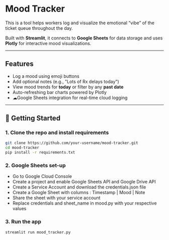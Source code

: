 # Mood Tracker

This is a tool helps workers log and visualize the emotional “vibe” of the ticket queue throughout the day.

Built with **Streamlit**, it connects to **Google Sheets** for data storage and uses **Plotly** for interactive mood visualizations.

---

## Features

- Log a mood using emoji buttons
- Add optional notes (e.g., "Lots of Rx delays today")
- View mood trends for **today** or filter by any **past date**
- Auto-refreshing bar charts powered by Plotly
- ☁Google Sheets integration for real-time cloud logging

---

## 🚀 Getting Started

### 1. Clone the repo and install requirements

```bash
git clone https://github.com/your-username/mood-tracker.git
cd mood-tracker
pip install -r requirements.txt
```

### 2. Google Sheets set-up

 - Go to Google Cloud Console
 - Create a project and enable Google Sheets API and Google Drive API
 - Create a Service Account and download the credentials.json file
 - Create a Google Sheet with columns : Timestamp | Mood | Note
 - Share the sheet with your service account
 - Replace credentials and sheet_name in mood.py with your respective values


### 3. Run the app
```bash
streamlit run mood_tracker.py
```


